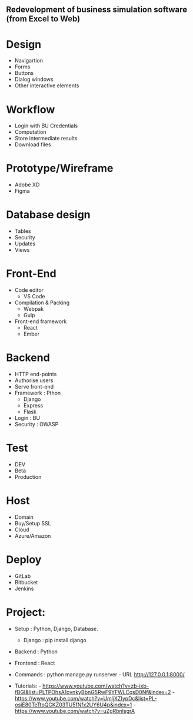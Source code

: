 ## Redevelopment of business simulation software (from Excel to Web)

# Design
- Navigartion
- Forms
- Buttons
- Dialog windows
- Other interactive elements

# Workflow 
- Login with BU Credentials
- Computation
- Store intermediate results
- Download files

# Prototype/Wireframe
- Adobe XD
- Figma

# Database design
- Tables
- Security
- Updates
- Views

# Front-End
  - Code editor 
    - VS Code
  - Compilation & Packing
     - Webpak 
     - Gulp
  - Front-end framework
    - React
    - Ember
  
# Backend
  - HTTP end-points
  - Authorise users
  - Serve front-end
  - Framework : Pthon
      - Django
      - Express
      - Flask
  - Login : BU 
  - Security : OWASP
   
 # Test
   - DEV
   - Beta
   - Production
   
 # Host
   - Domain
   - Buy/Setup SSL
   - Cloud
   - Azure/Amazon
    
 # Deploy
   - GitLab
   - Bitbucket
   - Jenkins
   
   
# Project:
 - Setup : Python, Django, Database.
    - Django : pip install django
 - Backend : Python
 - Frontend : React 
 
 - Commands : python manage.py runserver 
              - URL http://127.0.0.1:8000/
 - Tutorials:
           - https://www.youtube.com/watch?v=zb-ixb-fBGI&list=PLTPOhsA1ovnkyBbnG5RwF9YFWLCqsD0Nf&index=2
           - https://www.youtube.com/watch?v=UmljXZIypDc&list=PL-osiE80TeTtoQCKZ03TU5fNfx2UY6U4p&index=1
           - https://www.youtube.com/watch?v=uZgRbnIsgrA
             
  



   
